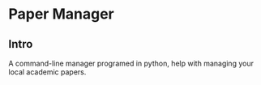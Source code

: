 # Paper Manager
##  Intro
A command-line manager programed in python, help with managing your local academic papers.